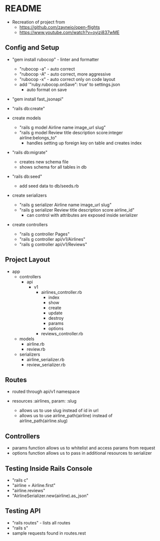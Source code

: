 # README

- Recreation of project from
  - https://github.com/zayneio/open-flights
  - https://www.youtube.com/watch?v=oyjzi837wME

## Config and Setup

- "gem install rubocop" - linter and formatter

  - "rubocop -a" - auto correct
  - "rubocop -A" - auto correct, more aggressive
  - "rubocop -x" - auto correct only on code layout
  - add '"ruby.rubocop.onSave": true' to settings.json
    - auto format on save

- "gem install fast_jsonapi"

- "rails db:create"

- create models

  - "rails g model Airline name image_url slug"
  - "rails g model Review title description score:integer airline:belongs_to"
    - handles setting up foreign key on table and creates index

- "rails db:migrate"

  - creates new schema file
  - shows schema for all tables in db

- "rails db:seed"

  - add seed data to db/seeds.rb

- create serializers

  - "rails g serializer Airline name image_url slug"
  - "rails g serializer Review title description score airline_id"
    - can control with attributes are exposed inside serializer

- create controllers

  - "rails g controller Pages"
  - "rails g controller api/v1/Airlines"
  - "rails g controller api/v1/Reviews"

## Project Layout

- app
  - controllers
    - api
      - v1
        - airlines_controller.rb
          - index
          - show
          - create
          - update
          - destroy
          - params
          - options
        - reviews_controller.rb
  - models
    - airline.rb
    - review.rb
  - serializers
    - airline_serializer.rb
    - review_serializer.rb

## Routes

- routed through api/v1 namespace
- resources :airlines, param: :slug

  - allows us to use slug instead of id in url
  - allows us to use airline_path(airline) instead of airline_path(airline.slug)

## Controllers

- params function allows us to whitelist and access params from request
- options function allows us to pass in additional resources to serializer

## Testing Inside Rails Console

- "rails c"
- "airline = Airline.first"
- "airline.reviews"
- "AirlineSerializer.new(airline).as_json"

## Testing API

- "rails routes" - lists all routes
- "rails s"
- sample requests found in routes.rest
